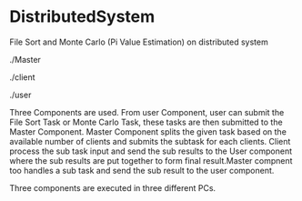# DistributedSystem
File Sort and Monte Carlo (Pi Value Estimation) on distributed system

./Master


./client <MasterIP> <MasterPort>


./user <MasterIP> <MasterPort>


Three Components are used. From user Component, user can submit the File Sort Task or Monte Carlo Task, these tasks are then submitted to the Master Component. Master Component splits the given task based on the available number of clients and submits the subtask for each clients. Client process the sub task input and send the sub results to the User component where the sub results are put together to form final result.Master compnent too handles a sub task and send the sub result to the user component.

Three components are executed in three different PCs.

